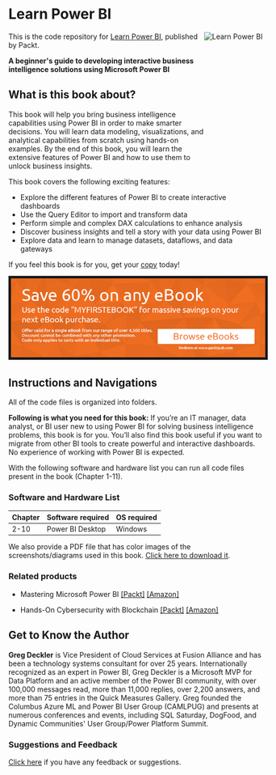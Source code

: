 # Learn Power BI

<a href="https://www.packtpub.com/in/data/learn-power-bi?utm_source=github&utm_medium=repository&utm_campaign=9781838644482"><img src="https://www.packtpub.com/media/catalog/product/cache/e4d64343b1bc593f1c5348fe05efa4a6/9/7/9781838644482-original.png" alt="Learn Power BI" height="256px" align="right"></a>

This is the code repository for [Learn Power BI](https://www.packtpub.com/in/data/learn-power-bi?utm_source=github&utm_medium=repository&utm_campaign=9781838644482), published by Packt.

**A beginner's guide to developing interactive business intelligence solutions using Microsoft Power BI**

## What is this book about?
This book will help you bring business intelligence capabilities using Power BI in order to make smarter decisions. You will learn data modeling, visualizations, and analytical capabilities from scratch using hands-on examples. By the end of this book, you will learn the extensive features of Power BI and how to use them to unlock business insights.

This book covers the following exciting features: 
* Explore the different features of Power BI to create interactive dashboards
* Use the Query Editor to import and transform data
* Perform simple and complex DAX calculations to enhance analysis
* Discover business insights and tell a story with your data using Power BI
* Explore data and learn to manage datasets, dataflows, and data gateways

If you feel this book is for you, get your [copy](https://www.amazon.com/dp/1838644482) today!

<a href="https://www.packtpub.com/?utm_source=github&utm_medium=banner&utm_campaign=GitHubBanner"><img src="https://raw.githubusercontent.com/PacktPublishing/GitHub/master/GitHub.png" alt="https://www.packtpub.com/" border="5" /></a>

## Instructions and Navigations
All of the code files is organized into folders. 


**Following is what you need for this book:**
If you’re an IT manager, data analyst, or BI user new to using Power BI for solving business intelligence problems, this book is for you. You’ll also find this book useful if you want to migrate from other BI tools to create powerful and interactive dashboards. No experience of working with Power BI is expected.

With the following software and hardware list you can run all code files present in the book (Chapter 1-11).

### Software and Hardware List

| Chapter  | Software required                                     | OS required                        |
| -------- | ------------------------------------------------------| -----------------------------------|
| 2-10     | Power BI Desktop                                      | Windows                            |

We also provide a PDF file that has color images of the screenshots/diagrams used in this book. [Click here to download it](https://static.packt-cdn.com/downloads/9781838644482_ColorImages.pdf).


### Related products <Other books you may enjoy>
* Mastering Microsoft Power BI [[Packt]](https://www.packtpub.com/big-data-and-business-intelligence/mastering-microsoft-power-bi?utm_source=github&utm_medium=repository&utm_campaign=9781788297233) [[Amazon]](https://www.amazon.com/dp/1788297237)

* Hands-On Cybersecurity with Blockchain [[Packt]](https://www.packtpub.com/big-data-and-business-intelligence/microsoft-power-bi-cookbook?utm_source=github&utm_medium=repository&utm_campaign=9781788290142) [[Amazon]](https://www.amazon.com/dp/1788290143)

## Get to Know the Author
**Greg Deckler**
is Vice President of Cloud Services at Fusion Alliance and has been a technology systems consultant for over 25 years. Internationally recognized as an expert in Power BI, Greg Deckler is a Microsoft MVP for Data Platform and an active member of the Power BI community, with over 100,000 messages read, more than 11,000 replies, over 2,200 answers, and more than 75 entries in the Quick Measures Gallery. Greg founded the Columbus Azure ML and Power BI User Group (CAMLPUG) and presents at numerous conferences and events, including SQL Saturday, DogFood, and Dynamic Communities' User Group/Power Platform Summit.


### Suggestions and Feedback
[Click here](https://docs.google.com/forms/d/e/1FAIpQLSdy7dATC6QmEL81FIUuymZ0Wy9vH1jHkvpY57OiMeKGqib_Ow/viewform) if you have any feedback or suggestions.

